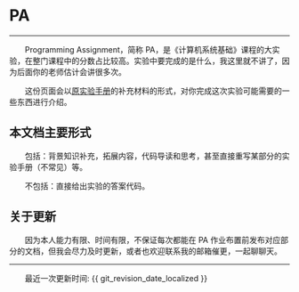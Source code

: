 <style>p { text-indent: 2em; }</style>

# PA

---

Programming Assignment，简称 PA，是《计算机系统基础》课程的大实验，在整门课程中的分数占比较高。实验中要完成的是什么，我这里就不讲了，因为后面你的老师估计会讲很多次。

这份页面会以[原实验手册](https://nju-projectn.github.io/ics-pa-gitbook/ics2024/index.html)的补充材料的形式，对你完成这次实验可能需要的一些东西进行介绍。

## 本文档主要形式

包括：背景知识补充，拓展内容，代码导读和思考，甚至直接重写某部分的实验手册（不常见）等。

不包括：直接给出实验的答案代码。

## 关于更新

因为本人能力有限、时间有限，不保证每次都能在 PA 作业布置前发布对应部分的文档，但我会尽力及时更新，或者也欢迎联系我的邮箱催更，一起聊聊天。



---

最近一次更新时间: {{ git_revision_date_localized }}
